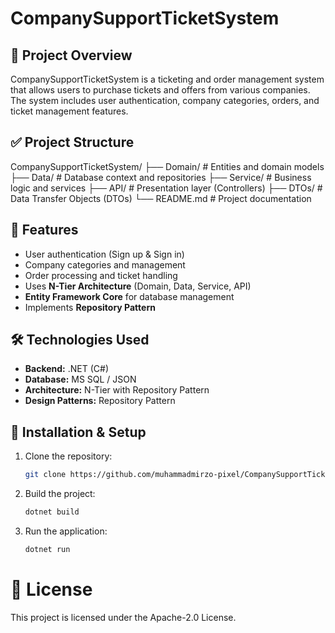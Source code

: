 # CompanySupportTicketSystem

## 📌 Project Overview
CompanySupportTicketSystem is a ticketing and order management system that allows users to purchase tickets and offers from various companies. The system includes user authentication, company categories, orders, and ticket management features.

## ✅ Project Structure
CompanySupportTicketSystem/
├── Domain/         # Entities and domain models
├── Data/           # Database context and repositories
├── Service/        # Business logic and services
├── API/            # Presentation layer (Controllers)
├── DTOs/           # Data Transfer Objects (DTOs)
└── README.md       # Project documentation

## 🚀 Features
- User authentication (Sign up & Sign in)
- Company categories and management
- Order processing and ticket handling
- Uses **N-Tier Architecture** (Domain, Data, Service, API)
- **Entity Framework Core** for database management
- Implements **Repository Pattern**

## 🛠 Technologies Used
- **Backend:** .NET (C#)
- **Database:** MS SQL / JSON
- **Architecture:** N-Tier with Repository Pattern
- **Design Patterns:** Repository Pattern

## 🔧 Installation & Setup
1. Clone the repository:  
   ```bash
   git clone https://github.com/muhammadmirzo-pixel/CompanySupportTicketSystem.git
2. Build the project:
   ```bash
   dotnet build
3. Run the application:
   ```bash
   dotnet run

# 📃 License
This project is licensed under the Apache-2.0 License.
